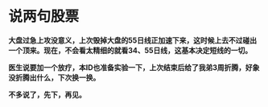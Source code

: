 说两句股票
====

			

**大盘过急上攻没意义，上次毁掉大盘的55日线正加速下来，这时候上去不过碰出一个顶来。现在，不会看太精细的就看34、55日线，这基本决定短线的一切。**

**医生说要加一个放疗，本ID也准备实验一下，上次结束后给了我弟3周折腾，好象没折腾出什么，下次换一换。**

**不多说了，先下，再见。**
